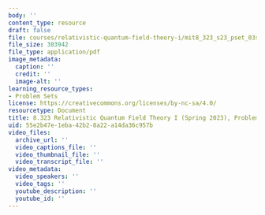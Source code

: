 ```yaml
---
body: ''
content_type: resource
draft: false
file: courses/relativistic-quantum-field-theory-i/mit8_323_s23_pset_03sol.pdf
file_size: 303942
file_type: application/pdf
image_metadata:
  caption: ''
  credit: ''
  image-alt: ''
learning_resource_types:
- Problem Sets
license: https://creativecommons.org/licenses/by-nc-sa/4.0/
resourcetype: Document
title: 8.323 Relativistic Quantum Field Theory I (Spring 2023), Problem Set 3 Solutions
uid: 55e2b47e-1eba-42b2-8a22-a14da36c957b
video_files:
  archive_url: ''
  video_captions_file: ''
  video_thumbnail_file: ''
  video_transcript_file: ''
video_metadata:
  video_speakers: ''
  video_tags: ''
  youtube_description: ''
  youtube_id: ''
---
```


